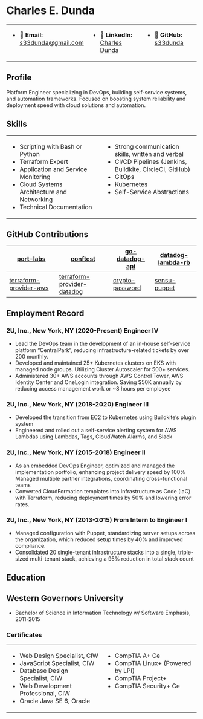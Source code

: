 # Charles E. Dunda  

<table style="width: 100%; border: none; border-collapse: collapse;">
  <tr style="border: none;">
    <td style="width: 33%; border: none; vertical-align: top;">
      <ul>
        <li>📧 <strong>Email:</strong> <a href="mailto:s33dunda@gmail.com">s33dunda@gmail.com</a></li>
      </ul>
    </td>
    <td style="width: 33%; border: none; vertical-align: top;">
      <ul>
        <li>🔗 <strong>LinkedIn:</strong> <a href="https://www.linkedin.com/in/charles-dunda/">Charles Dunda</a></li>
      </ul>
    </td>
    <td style="width: 33%; border: none; vertical-align: top;">
      <ul>
        <li>🐙 <strong>GitHub:</strong> <a href="https://github.com/s33dunda">s33dunda</a></li>
      </ul>
    </td>
  </tr>
</table>



## Profile

Platform Engineer specializing in DevOps, building self-service systems, and automation frameworks. Focused on boosting system reliability and deployment speed with cloud solutions and automation.

## Skills

<table style="width: 100%; border: none; border-collapse: collapse;">
  <tr style="border: none;">
    <td style="width: 50%; border: none; vertical-align: top;">
      <ul>
        <li>Scripting with Bash or Python</li>
        <li>Terraform Expert</li>
        <li>Application and Service Monitoring</li>
        <li>Cloud Systems Architecture and Networking</li>
        <li>Technical Documentation</li>
      </ul>
    </td>
    <td style="width: 50%; border: none; vertical-align: top;">
      <ul>
        <li>Strong communication skills, written and verbal</li>
        <li>CI/CD Pipelines (Jenkins, Buildkite, CircleCI, GitHub)</li>
        <li>GitOps</li>
        <li>Kubernetes</li>
        <li>Self-Service Abstractions</li>
      </ul>
    </td>
  </tr>
</table>



 ## GitHub Contributions
    
  | [port-labs](https://github.com/port-labs/port-aws-exporter/pull/20) | [conftest](https://github.com/open-policy-agent/conftest/pull/787) | [go-datadog-api](https://github.com/zorkian/go-datadog-api/pull/289) | [datadog-lambda-rb](https://github.com/DataDog/datadog-lambda-rb/issues/40) |
  |-----------|-----------|-----------|-----------|
  | [terraform-provider-aws](https://github.com/hashicorp/terraform-provider-aws/pull/12599) | [terraform-provider-datadog](https://github.com/DataDog/terraform-provider-datadog/pull/428) | [crypto-password](https://github.com/weavejester/crypto-password/pull/7) | [sensu-puppet](https://github.com/sensu/sensu-puppet/issues/342) |

## Employment Record
    
    
### 2U, Inc., New York, NY (2020-Present) Engineer IV

- Lead the DevOps team in the development of an in-house self-service platform “CentralPark”, reducing infrastructure-related tickets by over 200 monthly.
- Developed and maintained 25+ Kubernetes clusters on EKS with managed node groups. Utilizing Cluster Autoscaler for 500+ services.
- Administered 30+ AWS accounts through AWS Control Tower, AWS Identity Center and OneLogin integration. Saving $50K annually by reducing access management work or ~8 hours per employee

### 2U, Inc., New York, NY (2018-2020) Engineer III

- Developed the transition from EC2 to Kubernetes using Buildkite’s plugin system
- Engineered and rolled out a self-service alerting system for AWS Lambdas using Lambdas, Tags, CloudWatch Alarms, and Slack

### 2U, Inc., New York, NY (2015-2018) Engineer II

- As an embedded DevOps Engineer, optimized and managed the implementation portfolio, enhancing project delivery speed by 100% Managed multiple partner integrations, coordinating cross-functional teams
- Converted CloudFormation templates into Infrastructure as Code (IaC) with Terraform, reducing deployment times by 50% and lowering error
rates.

### 2U, Inc., New York, NY (2013-2015) From Intern to Engineer I

- Managed configuration with Puppet, standardizing server setups across the organization, which reduced setup times by 40% and improved compliance.
- Consolidated 20 single-tenant infrastructure stacks into a single, triple-sized multi-tenant stack, achieving a 95% reduction in total stack count

    
## Education
    
## Western Governors University
 - Bachelor of Science in Information Technology w/ Software Emphasis, 2011-2015
    
### Certificates

<table style="width: 100%; border: none; border-collapse: collapse;">
  <tr style="border: none;">
    <td style="width: 50%; border: none; vertical-align: top;">
      <ul>
        <li>Web Design Specialist, CIW</li>
        <li>JavaScript Specialist, CIW</li>
        <li>Database Design Specialist, CIW</li>
        <li>Web Development Professional, CIW</li>
        <li>Oracle Java SE 6, Oracle</li>
      </ul>
    </td>
    <td style="width: 50%; border: none; vertical-align: top;">
      <ul>
        <li>CompTIA A+ Ce</li>
        <li>CompTIA Linux+ (Powered by LPI)</li>
        <li>CompTIA Project+</li>
        <li>CompTIA Security+ Ce</li>
      </ul>
    </td>
  </tr>
</table>

